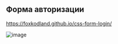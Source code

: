 ## Форма авторизации

https://foxkodland.github.io/css-form-login/

![image](https://github.com/foxkodland/css-form-login/assets/102648390/93686816-c9de-4cb1-9104-552050e7c75d)
